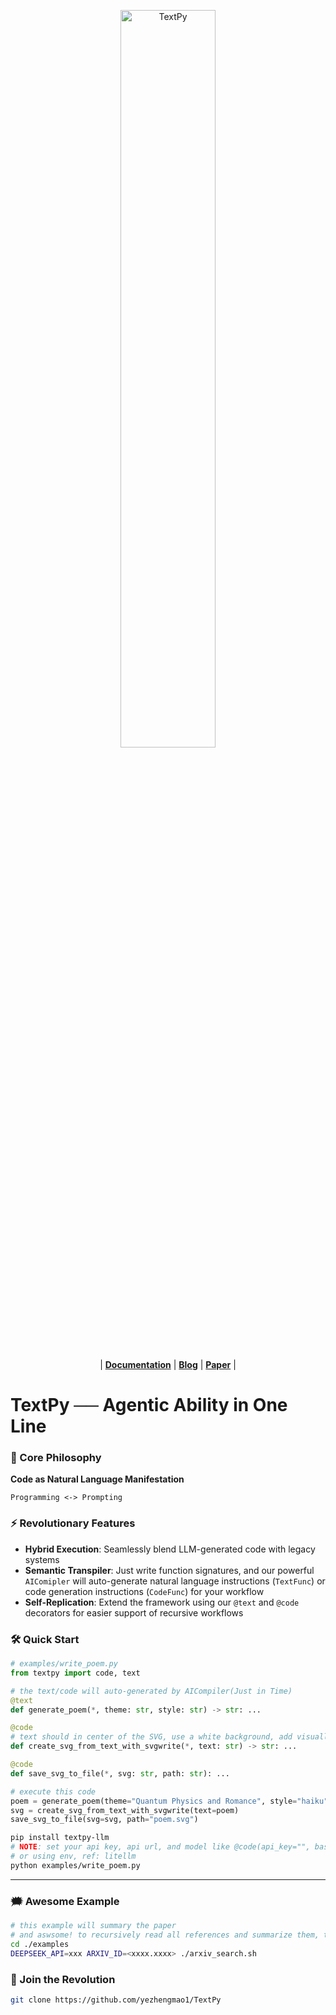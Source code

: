 <p align="center">
  <picture>
    <img alt="TextPy" src="docs/TextPy.png" width=55%>
  </picture>
</p>

<p align="center">
| <a href="https://github.com/yezhengmao1/TextPy"><b>Documentation</b></a> | <a href="https://github.com/yezhengmao1/TextPy"><b>Blog</b></a> | <a href="https://github.com/yezhengmao1/TextPy"><b>Paper</b></a> |
</p>

# TextPy ── Agentic Ability in One Line


### 🚀 Core Philosophy
**Code as Natural Language Manifestation**  

```
Programming <-> Prompting
```


### ⚡ Revolutionary Features
- **Hybrid Execution**: Seamlessly blend LLM-generated code with legacy systems
- **Semantic Transpiler**: Just write function signatures, and our powerful `AIComipler` will auto-generate natural language instructions (`TextFunc`) or code generation instructions (`CodeFunc`) for your workflow
- **Self-Replication**: Extend the framework using our `@text` and `@code` decorators for easier support of recursive workflows


### 🛠️ Quick Start

```python
# examples/write_poem.py
from textpy import code, text

# the text/code will auto-generated by AICompiler(Just in Time)
@text
def generate_poem(*, theme: str, style: str) -> str: ...

@code
# text should in center of the SVG, use a white background, add visually striking elements
def create_svg_from_text_with_svgwrite(*, text: str) -> str: ...

@code
def save_svg_to_file(*, svg: str, path: str): ...

# execute this code
poem = generate_poem(theme="Quantum Physics and Romance", style="haiku")
svg = create_svg_from_text_with_svgwrite(text=poem)
save_svg_to_file(svg=svg, path="poem.svg")
```

```bash
pip install textpy-llm
# NOTE: set your api key, api url, and model like @code(api_key="", base_url="", model="")
# or using env, ref: litellm
python examples/write_poem.py
```

---

### 🗯️ Awesome Example
```bash
# this example will summary the paper
# and aswsome! to recursively read all references and summarize them, then generate a relationship diagram in HTML format
cd ./examples
DEEPSEEK_API=xxx ARXIV_ID=<xxxx.xxxx> ./arxiv_search.sh
```

### 📌 Join the Revolution
```bash
git clone https://github.com/yezhengmao1/TextPy
```

